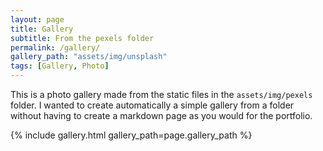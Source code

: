 ```yaml
---
layout: page
title: Gallery
subtitle: From the pexels folder
permalink: /gallery/
gallery_path: "assets/img/unsplash"
tags: [Gallery, Photo]
---
```


This is a photo gallery made from the static files in the `assets/img/pexels` folder. 
I wanted to create automatically a simple gallery from a folder without having to create a markdown page as you would for the portfolio.


{% include gallery.html gallery_path=page.gallery_path %}